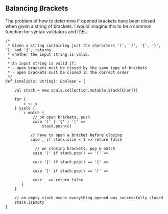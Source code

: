## Balancing Brackets

The problem of how to determine if opened brackets have been closed when given a string of brackets. I would 
imagine this to be a common function for syntax validators and IDEs.

```
/*
 * Given a string containing just the characters '(', ')', '{', '}', '[' and ']', returns
 * whether the input string is valid.
 *
 * An input string is valid if:
 * - open brackets must be closed by the same type of brackets
 * - open brackets must be closed in the correct order
 */
def isValid(s: String): Boolean = {

    val stack = new scala.collection.mutable.Stack[Char]()

    for {
        c <- s
    } yield {
        c match {
            // on open brackets, push
            case '(' | '{' | '[' => 
                stack.push(c)

           // have to open a bracket before closing
           case _ if stack.size < 1 => return false

             // on closing brackets, pop & match
            case ')' if stack.pop() == '(' => 

            case '}' if stack.pop() == '{' => 

            case ']' if stack.pop() == '[' => 

            case _ => return false
       }              
    }

    // an empty stack means everything opened was successfully closed
    stack.isEmpty
}

```
